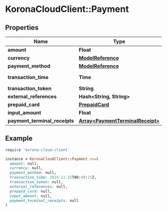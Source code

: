 # KoronaCloudClient::Payment

## Properties

| Name | Type | Description | Notes |
| ---- | ---- | ----------- | ----- |
| **amount** | **Float** |  | [optional] |
| **currency** | [**ModelReference**](ModelReference.md) |  | [optional] |
| **payment_method** | [**ModelReference**](ModelReference.md) |  | [optional] |
| **transaction_time** | **Time** | yyyy-MM-dd&#39;T&#39;HH:mm:ssXXX | [optional] |
| **transaction_token** | **String** |  | [optional] |
| **external_references** | **Hash&lt;String, String&gt;** |  | [optional] |
| **prepaid_card** | [**PrepaidCard**](PrepaidCard.md) |  | [optional] |
| **input_amount** | **Float** |  | [optional] |
| **payment_terminal_receipts** | [**Array&lt;PaymentTerminalReceipt&gt;**](PaymentTerminalReceipt.md) |  | [optional] |

## Example

```ruby
require 'korona-cloud-client'

instance = KoronaCloudClient::Payment.new(
  amount: null,
  currency: null,
  payment_method: null,
  transaction_time: 2018-11-22T08:40:21Z,
  transaction_token: null,
  external_references: null,
  prepaid_card: null,
  input_amount: null,
  payment_terminal_receipts: null
)
```

